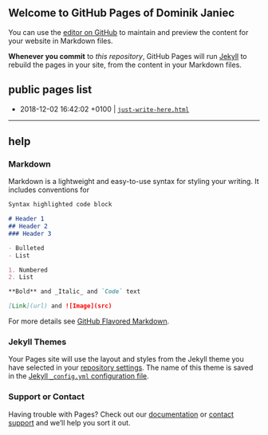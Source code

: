 ## Welcome to GitHub Pages of Dominik Janiec

You can use the [editor on GitHub](https://github.com/DominikJaniec/DominikJaniec.github.io/edit/master/index.md) to maintain and preview the content for your website in Markdown files.

**Whenever you commit** to _this repository_, GitHub Pages will run [Jekyll](https://jekyllrb.com/) to rebuild the pages in your site, from the content in your Markdown files.

## public pages list

* 2018-12-02 16:42:02 +0100 | [`just-write-here.html`](just-write-here.html)

----

## help

### Markdown

Markdown is a lightweight and easy-to-use syntax for styling your writing. It includes conventions for

```markdown
Syntax highlighted code block

# Header 1
## Header 2
### Header 3

- Bulleted
- List

1. Numbered
2. List

**Bold** and _Italic_ and `Code` text

[Link](url) and ![Image](src)
```

For more details see [GitHub Flavored Markdown](https://guides.github.com/features/mastering-markdown/).

### Jekyll Themes

Your Pages site will use the layout and styles from the Jekyll theme you have selected in your [repository settings](https://github.com/DominikJaniec/DominikJaniec.github.io/settings). The name of this theme is saved in the [Jekyll `_config.yml` configuration file](_config.yml).

### Support or Contact

Having trouble with Pages? Check out our [documentation](https://help.github.com/categories/github-pages-basics/) or [contact support](https://github.com/contact) and we’ll help you sort it out.
